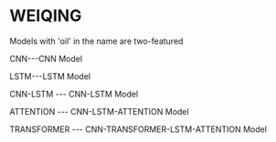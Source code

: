 # WEIQING
Models with 'oil' in the name are two-featured

CNN---CNN Model

LSTM---LSTM Model

CNN-LSTM --- CNN-LSTM Model

ATTENTION --- CNN-LSTM-ATTENTION Model

TRANSFORMER --- CNN-TRANSFORMER-LSTM-ATTENTION Model
